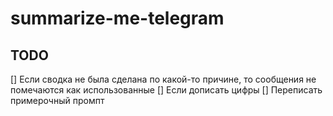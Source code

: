 # summarize-me-telegram
## TODO
[] Если сводка не была сделана по какой-то причине, то сообщения не помечаются как использованные
[] Если дописать цифры 
[] Переписать примерочный промпт